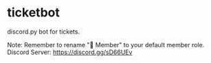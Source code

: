# ticketbot
discord.py bot for tickets.

Note: Remember to rename "🔰 Member" to your default member role.
Discord Server: https://discord.gg/sD66UEv
